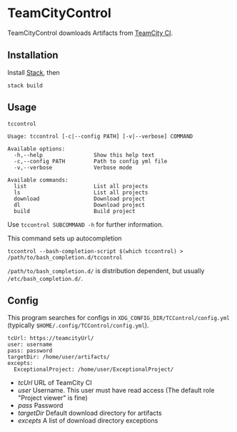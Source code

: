 # TeamCityControl

TeamCityControl downloads Artifacts from [TeamCity CI](https://www.jetbrains.com/teamcity/).

## Installation
Install [Stack](https://www.haskellstack.org/), then
```
stack build
```

## Usage

```
tccontrol

Usage: tccontrol [-c|--config PATH] [-v|--verbose] COMMAND

Available options:
  -h,--help                Show this help text
  -c,--config PATH         Path to config yml file
  -v,--verbose             Verbose mode

Available commands:
  list                     List all projects
  ls                       List all projects
  download                 Download project
  dl                       Download project
  build                    Build project
```
Use `tccontrol SUBCOMMAND -h` for further information.

This command sets up autocompletion
```
tccontrol --bash-completion-script $(which tccontrol) > /path/to/bash_completion.d/tccontrol
```
`/path/to/bash_completion.d/` is distribution dependent, but usually `/etc/bash_completion.d/`.

## Config

This program searches for configs in `XDG_CONFIG_DIR/TCControl/config.yml` (typically `$HOME/.config/TCControl/config.yml`).
```
tcUrl: https://teamcityUrl/
user: username
pass: password
targetDir: /home/user/artifacts/
excepts:
  ExceptionalProject: /home/user/ExceptionalProject/
```

* *tcUrl* URL of TeamCity CI
* *user* Username. This user must have read access (The default role "Project viewer" is fine)
* *pass* Password
* *targetDir* Default download directory for artifacts
* *excepts* A list of download directory exceptions
